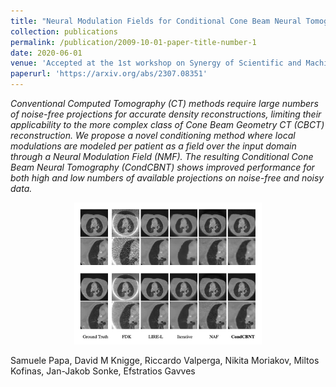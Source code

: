 ```yaml
---
title: "Neural Modulation Fields for Conditional Cone Beam Neural Tomography"
collection: publications
permalink: /publication/2009-10-01-paper-title-number-1
date: 2020-06-01
venue: 'Accepted at the 1st workshop on Synergy of Scientific and Machine Learning Modeling, SynS & ML ICML.'
paperurl: 'https://arxiv.org/abs/2307.08351'
---
```


*Conventional Computed Tomography (CT) methods require large numbers of noise-free projections for accurate density reconstructions, limiting their applicability to the more complex class of Cone Beam Geometry CT (CBCT) reconstruction. We propose a novel conditioning method where local modulations are modeled per patient as a field over the input domain through a Neural Modulation Field (NMF). The resulting Conditional Cone Beam Neural Tomography (CondCBNT) shows improved performance for both high and low numbers of available projections on noise-free and noisy data.*

<p align="center">
  <img src="cbct.png" width="300"/>
</p>

Samuele Papa, David M Knigge, Riccardo Valperga, Nikita Moriakov, Miltos Kofinas, Jan-Jakob Sonke, Efstratios Gavves



